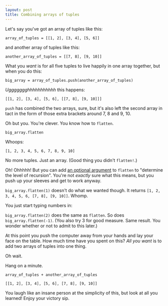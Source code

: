 ```yaml
---
layout: post
title: Combining arrays of tuples
---
```


Let's say you've got an array of tuples like this:

`array_of_tuples = [[1, 2], [3, 4], [5, 6]]`

and another array of tuples like this:

`another_array_of_tuples = [[7, 8], [9, 10]]`

What you _want_ is for all five tuples to live happily in one array together, but when you do this:

`big_array = array_of_tuples.push(another_array_of_tuples)`

_Uggggggghhhhhhhhhhh_ this happens:

`[[1, 2], [3, 4], [5, 6], [[7, 8], [9, 10]]]`

`push` has combined the two arrays, sure, but it's also left the second array in tact in the form of those extra brackets around 7, 8 and 9, 10.

Oh but you. You're clever. You know how to `flatten`.

`big_array.flatten`

Whoops:

`[1, 2, 3, 4, 5, 6, 7, 8, 9, 10]`

No more tuples. Just an array. (Good thing you didn't `flatten!`.)

Oh! Ohhhhh! But you can add [an optional argument](http://ruby-doc.org/core-2.2.0/Array.html#method-i-flatten) to `flatten` to "determine the level of recursion". You're not _exactly_ sure what this means, but you push up your sleeves and get to work anyway.

`big_array.flatten(1)` doesn't do what we wanted though. It returns `[1, 2, 3, 4, 5, 6, [7, 8], [9, 10]]`. Whomp.

You just start typing numbers in:

`big_array.flatten(2)` does the same as `flatten`. So does `big_array.flatten(-1)`. (You also try 3 for good measure. Same result. You wonder whether or not to admit to this later.)

At this point you push the computer away from your hands and lay your face on the table. How much time have you spent on this? _All you want_ is to add two arrays of tuples into one thing.

Oh wait.

Hang on a minute.

`array_of_tuples + another_array_of_tuples`

`[[1, 2], [3, 4], [5, 6], [7, 8], [9, 10]]`

You laugh like an insane person at the simplicity of this, but look at all you learned! Enjoy your victory sip.

